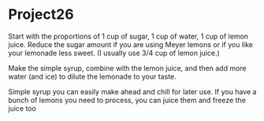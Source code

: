 # Project26

Start with the proportions of 1 cup of sugar, 1 cup of water, 1 cup of lemon juice. Reduce the sugar amount if you are using Meyer lemons or if you like your lemonade less sweet. (I usually use 3/4 cup of lemon juice.)

Make the simple syrup, combine with the lemon juice, and then add more water (and ice) to dilute the lemonade to your taste.

Simple syrup you can easily make ahead and chill for later use. If you have a bunch of lemons you need to process, you can juice them and freeze the juice too